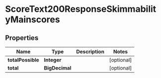

# ScoreText200ResponseSkimmabilityMainscores


## Properties

| Name | Type | Description | Notes |
|------------ | ------------- | ------------- | -------------|
|**totalPossible** | **Integer** |  |  [optional] |
|**total** | **BigDecimal** |  |  [optional] |



